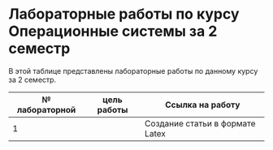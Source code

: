 # Лабораторные работы по курсу Операционные системы за 2 семестр
В этой таблице представлены лабораторные работы по данному курсу за 2 семестр.

| № лабораторной|цель работы|Ссылка на работу | 
|---------------|-----------|-----------------|
|1||Создание статьи в формате Latex ||https://www.overleaf.com/project/624d5fec77cc1f739de67bac|